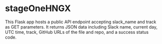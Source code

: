 # stageOneHNGX
This Flask app hosts a public API endpoint accepting slack_name and track as GET parameters. It returns JSON data including Slack name, current day, UTC time, track, GitHub URLs of the file and repo, and a success status code.
